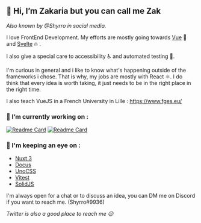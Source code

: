 ## 👋 Hi, I’m Zakaria but you can call me Zak
*Also known by @Shyrro in social media.*

I love FrontEnd Development. My efforts are mostly going towards [Vue](https://github.com/vuejs/vue) 💚 and [Svelte](https://github.com/sveltejs/svelte) 🔥 .

I also give a special care to accessibility ♿ and automated testing 🧪. 

I'm curious in general and i like to know what's happening outside of the frameworks i chose. That is why, my jobs are mostly with React ⚛️. I do think that every idea is worth taking, it just needs to be in the right place in the right time. 

I also teach VueJS in a French University in Lille : https://www.fges.eu/


### 🌱 I’m currently working on :

[![Readme Card](https://github-readme-stats.vercel.app/api/pin/?username=Shyrro&repo=chakra-ui-vue-next&theme=vue-dark)](https://github.com/chakra-ui/chakra-ui-vue-next)         [![Readme Card](https://github-readme-stats.vercel.app/api/pin/?username=Shyrro&repo=Sally&theme=vue-dark)](https://github.com/Shyrro/Sally)


### 👀 I'm keeping an eye on : 
  - [Nuxt 3](https://github.com/nuxt/framework)
  - [Docus](https://nuxtlabs.com/docus)
  - [UnoCSS](https://github.com/unocss/unocss)
  - [Vitest](https://github.com/vitest-dev/vitest)
  - [SolidJS](https://github.com/solidjs/solid)


I'm always open for a chat or to discuss an idea, you can DM me on Discord if you want to reach me. (Shyrro#9936)

*Twitter is also a good place to reach me 😉*



